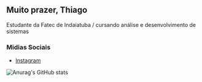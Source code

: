 ## Muito prazer, Thiago
Estudante da Fatec de Indaiatuba
/ cursando análise e desenvolvimento de sistemas

### Midias Sociais
- [Instagram](/https://www.instagram.com/thi_marcel05)

![Anurag's GitHub stats](https://github-readme-stats.vercel.app/api?username=Thiago-Marcelo05&show_icons=true&theme=highcontrast)
